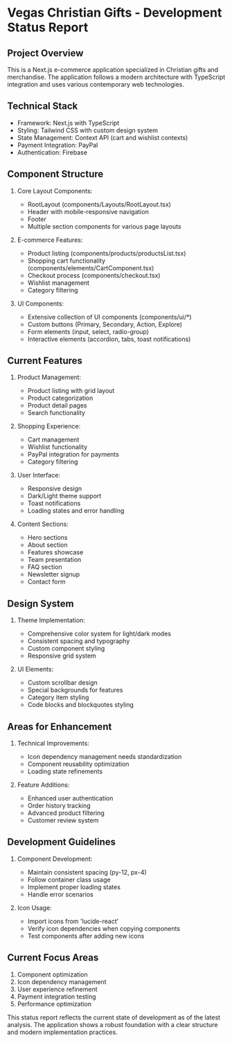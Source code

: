 # Vegas Christian Gifts - Development Status Report

## Project Overview
This is a Next.js e-commerce application specialized in Christian gifts and merchandise. The application follows a modern architecture with TypeScript integration and uses various contemporary web technologies.

## Technical Stack
- Framework: Next.js with TypeScript
- Styling: Tailwind CSS with custom design system
- State Management: Context API (cart and wishlist contexts)
- Payment Integration: PayPal
- Authentication: Firebase

## Component Structure
1. Core Layout Components:
   - RootLayout (components/Layouts/RootLayout.tsx)
   - Header with mobile-responsive navigation
   - Footer
   - Multiple section components for various page layouts

2. E-commerce Features:
   - Product listing (components/products/productsList.tsx)
   - Shopping cart functionality (components/elements/CartComponent.tsx)
   - Checkout process (components/checkout.tsx)
   - Wishlist management
   - Category filtering

3. UI Components:
   - Extensive collection of UI components (components/ui/*)
   - Custom buttons (Primary, Secondary, Action, Explore)
   - Form elements (input, select, radio-group)
   - Interactive elements (accordion, tabs, toast notifications)

## Current Features
1. Product Management:
   - Product listing with grid layout
   - Product categorization
   - Product detail pages
   - Search functionality

2. Shopping Experience:
   - Cart management
   - Wishlist functionality
   - PayPal integration for payments
   - Category filtering

3. User Interface:
   - Responsive design
   - Dark/Light theme support
   - Toast notifications
   - Loading states and error handling

4. Content Sections:
   - Hero sections
   - About section
   - Features showcase
   - Team presentation
   - FAQ section
   - Newsletter signup
   - Contact form

## Design System
1. Theme Implementation:
   - Comprehensive color system for light/dark modes
   - Consistent spacing and typography
   - Custom component styling
   - Responsive grid system

2. UI Elements:
   - Custom scrollbar design
   - Special backgrounds for features
   - Category item styling
   - Code blocks and blockquotes styling

## Areas for Enhancement
1. Technical Improvements:
   - Icon dependency management needs standardization
   - Component reusability optimization
   - Loading state refinements

2. Feature Additions:
   - Enhanced user authentication
   - Order history tracking
   - Advanced product filtering
   - Customer review system

## Development Guidelines
1. Component Development:
   - Maintain consistent spacing (py-12, px-4)
   - Follow container class usage
   - Implement proper loading states
   - Handle error scenarios

2. Icon Usage:
   - Import icons from 'lucide-react'
   - Verify icon dependencies when copying components
   - Test components after adding new icons

## Current Focus Areas
1. Component optimization
2. Icon dependency management
3. User experience refinement
4. Payment integration testing
5. Performance optimization

This status report reflects the current state of development as of the latest analysis. The application shows a robust foundation with a clear structure and modern implementation practices.

